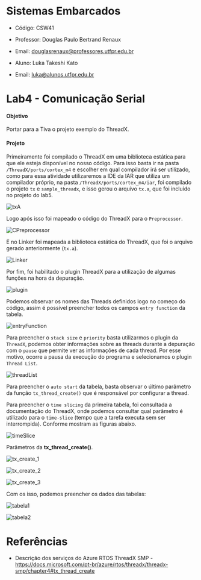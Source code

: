 # Sistemas Embarcados

- Código: CSW41
- Professor: Douglas Paulo Bertrand Renaux
- Email: douglasrenaux@professores.utfpr.edu.br

- Aluno: Luka Takeshi Kato
- Email: luka@alunos.utfpr.edu.br

# Lab4 - Comunicação Serial
#### Objetivo
Portar para a Tiva o projeto exemplo do ThreadX.

#### Projeto

Primeiramente foi compilado o ThreadX em uma biblioteca estática para que ele esteja disponível no nosso código. 
Para isso basta ir na pasta `/ThreadX/ports/cortex_m4` e escolher em qual compilador irá ser utilizado, como para essa atividade utilizaremos a IDE da IAR que utiliza um compilador próprio, na pasta `/ThreadX/ports/cortex_m4/iar`,  foi compilado o projeto `tx` e `sample_threadx`, e isso gerou o arquivo `tx.a`, que foi incluído no projeto do lab5.

![txA](https://github.com/lukaltk/lukaltk_CSW41/blob/0508bf7789d9267da4f6386d909aba2cd40f239b/Lab5/screenshots/txA.PNG)

Logo após isso foi mapeado o código do ThreadX para o `Preprocessor`.

![CPreprocessor](https://github.com/lukaltk/lukaltk_CSW41/blob/0508bf7789d9267da4f6386d909aba2cd40f239b/Lab5/screenshots/CPreprocessor.PNG)

E no Linker foi mapeada a biblioteca estática do ThreadX, que foi o arquivo gerado anteriormente (`tx.a`).

![Linker](https://github.com/lukaltk/lukaltk_CSW41/blob/0508bf7789d9267da4f6386d909aba2cd40f239b/Lab5/screenshots/Linker.PNG)

Por fim, foi habilitado o plugin ThreadX para a utilização de algumas funções na hora da depuração.

![plugin](https://github.com/lukaltk/lukaltk_CSW41/blob/0508bf7789d9267da4f6386d909aba2cd40f239b/Lab5/screenshots/PluginPNG.PNG)

Podemos observar os nomes das Threads definidos logo no começo do código, assim é possível preencher todos os campos `entry function` da tabela.

![entryFunction](https://user-images.githubusercontent.com/48101913/143154331-84211292-44be-41b8-bd7b-900f863f793d.png)

Para preencher o `stack size` e `priority` basta utilizarmos o  plugin da `ThreadX`, podemos obter informações sobre as threads durante a depuração com o `pause` que permite ver as informações de cada thread. Por esse motivo, ocorre a pausa da execução do programa e selecionamos o plugin `Thread List`.

![threadList](https://user-images.githubusercontent.com/48101913/143154692-0404c5ba-5122-45f7-a2eb-c02b719b6cc7.png)

Para preencher o `auto start` da tabela, basta observar o último parâmetro da função `tx_thread_create()` que é responsável por configurar a thread.

Para preencher o `time slicing` da primeira tabela, foi consultada a documentação do ThreadX, onde podemos consultar qual parâmetro é utilizado para o `time-slice` (tempo que a tarefa executa sem ser interrompida). Conforme mostram as figuras abaixo.

![timeSlice](https://github.com/lukaltk/lukaltk_CSW41/blob/0508bf7789d9267da4f6386d909aba2cd40f239b/Lab5/screenshots/timeSlice.PNG)

Parâmetros da **tx_thread_create()**.

![tx_create_1](https://github.com/lukaltk/lukaltk_CSW41/blob/0508bf7789d9267da4f6386d909aba2cd40f239b/Lab5/screenshots/tx_create_1.PNG)

![tx_create_2](https://github.com/lukaltk/lukaltk_CSW41/blob/0508bf7789d9267da4f6386d909aba2cd40f239b/Lab5/screenshots/tx_create_2.PNG)

![tx_create_3](https://github.com/lukaltk/lukaltk_CSW41/blob/0508bf7789d9267da4f6386d909aba2cd40f239b/Lab5/screenshots/tx_create_3.PNG)

Com os isso, podemos preencher os dados das tabelas:

![tabela1](https://github.com/lukaltk/lukaltk_CSW41/blob/0508bf7789d9267da4f6386d909aba2cd40f239b/Lab5/screenshots/tabela1.PNG)

![tabela2](https://github.com/lukaltk/lukaltk_CSW41/blob/0508bf7789d9267da4f6386d909aba2cd40f239b/Lab5/screenshots/tabela2.PNG)

# Referências

- Descrição dos serviços do Azure RTOS ThreadX SMP - https://docs.microsoft.com/pt-br/azure/rtos/threadx/threadx-smp/chapter4#tx_thread_create

